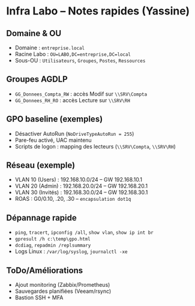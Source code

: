 # Infra Labo – Notes rapides (Yassine)

## Domaine & OU
- Domaine : `entreprise.local`
- Racine Labo : `OU=LABO,DC=entreprise,DC=local`
- Sous-OU : `Utilisateurs`, `Groupes`, `Postes`, `Ressources`

## Groupes AGDLP
- `GG_Donnees_Compta_RW` : accès Modif sur `\\SRV\Compta`
- `GG_Donnees_RH_RO` : accès Lecture sur `\\SRV\RH`

## GPO baseline (exemples)
- Désactiver AutoRun (`NoDriveTypeAutoRun = 255`)
- Pare-feu activé, UAC maintenu
- Scripts de logon : mapping des lecteurs (`\\SRV\Compta`, `\\SRV\RH`)

## Réseau (exemple)
- VLAN 10 (Users) : 192.168.10.0/24 – GW 192.168.10.1
- VLAN 20 (Admin) : 192.168.20.0/24 – GW 192.168.20.1
- VLAN 30 (Invités) : 192.168.30.0/24 – GW 192.168.30.1
- ROAS : G0/0.10, .20, .30 – `encapsulation dot1q`

## Dépannage rapide
- `ping`, `tracert`, `ipconfig /all`, `show vlan`, `show ip int br`
- `gpresult /h c:\temp\gpo.html`
- `dcdiag`, `repadmin /replsummary`
- Logs Linux : `/var/log/syslog`, `journalctl -xe`

## ToDo/Améliorations
- Ajout monitoring (Zabbix/Prometheus)
- Sauvegardes planifiées (Veeam/rsync)
- Bastion SSH + MFA
